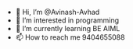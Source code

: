- 👋 Hi, I’m @Avinash-Avhad
- 👀 I’m interested in programming 
- 🌱 I’m currently learning BE AIML
- 📫 How to reach me 9404655088

<!---
Avinash-Avhad/Avinash-Avhad is a ✨ special ✨ repository because its `README.md` (this file) appears on your GitHub profile.
You can click the Preview link to take a look at your changes.
--->
